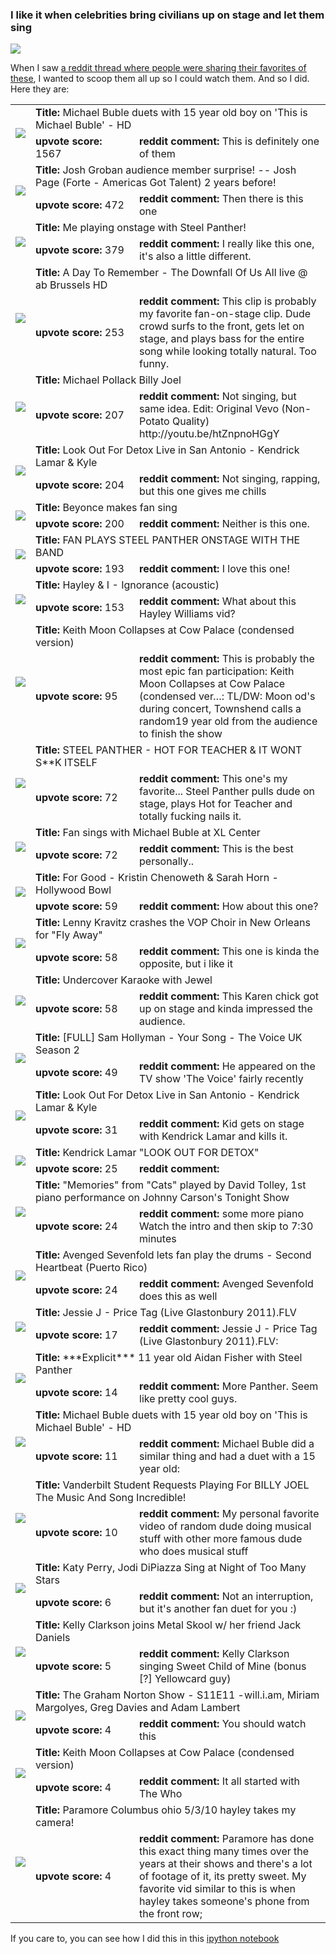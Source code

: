 ### I like it when celebrities bring civilians up on stage and let them sing

<img style="max-height:150px;float:left" src="files/holyshitballs.png">
<div style="clear:both"></div>

When I saw [a reddit thread where people were sharing their favorites of these](http://www.reddit.com/r/videos/comments/2d9bue/this_girl_will_never_ever_forget_this_moment/), I wanted to scoop them all up so I could watch them. And so I did. Here they are: 

<table><tr><td rowspan=2><a href="https://www.youtube.com/watch?v=o6TKpkY4WcM" target="_blank"><img style="max-width:200px" src="files/img/o6TKpkY4WcM.jpg"/></a></td><td colspan=2><strong>Title: </strong>Michael Buble duets with 15 year old boy on 'This is Michael Buble' - HD </td></tr><tr><td style="width:150px"><strong>upvote score:</strong> 1567</td><td><strong>reddit comment:</strong> This is definitely one of them</td></tr><tr><td rowspan=2><a href="http://www.youtube.com/watch?v=Z-t4POnosio" target="_blank"><img style="max-width:200px" src="files/img/Z-t4POnosio.jpg"/></a></td><td colspan=2><strong>Title: </strong>Josh Groban audience member surprise! -- Josh Page (Forte - Americas Got Talent) 2 years before! </td></tr><tr><td style="width:150px"><strong>upvote score:</strong> 472</td><td><strong>reddit comment:</strong> Then there is this one</td></tr><tr><td rowspan=2><a href="https://www.youtube.com/watch?v=FTq-TQ3Sldc" target="_blank"><img style="max-width:200px" src="files/img/FTq-TQ3Sldc.jpg"/></a></td><td colspan=2><strong>Title: </strong>Me playing onstage with Steel Panther! </td></tr><tr><td style="width:150px"><strong>upvote score:</strong> 379</td><td><strong>reddit comment:</strong> I really like this one, it's also a little different.</td></tr><tr><td rowspan=2><a href="https://www.youtube.com/watch?v=xesAJfEe3mQ#t=20s" target="_blank"><img style="max-width:200px" src="files/img/20s.jpg"/></a></td><td colspan=2><strong>Title: </strong>A Day To Remember - The Downfall Of Us All live @ ab Brussels HD </td></tr><tr><td style="width:150px"><strong>upvote score:</strong> 253</td><td><strong>reddit comment:</strong> This clip is probably my favorite fan-on-stage clip. Dude crowd surfs to the front, gets let on stage, and plays bass for the entire song while looking totally natural. Too funny.</td></tr><tr><td rowspan=2><a href="http://youtu.be/zxLjtx8wukQ" target="_blank"><img style="max-width:200px" src="files/img/zxLjtx8wukQ.jpg"/></a></td><td colspan=2><strong>Title: </strong>Michael Pollack Billy Joel </td></tr><tr><td style="width:150px"><strong>upvote score:</strong> 207</td><td><strong>reddit comment:</strong> Not singing, but same idea.  Edit: Original Vevo (Non-Potato Quality) http://youtu.be/htZnpnoHGgY</td></tr><tr><td rowspan=2><a href="http://youtu.be/PEUedr6ipPk" target="_blank"><img style="max-width:200px" src="files/img/PEUedr6ipPk.jpg"/></a></td><td colspan=2><strong>Title: </strong>Look Out For Detox Live in San Antonio - Kendrick Lamar & Kyle </td></tr><tr><td style="width:150px"><strong>upvote score:</strong> 204</td><td><strong>reddit comment:</strong> Not singing, rapping, but this one gives me chills</td></tr><tr><td rowspan=2><a href="https://www.youtube.com/watch?v=a_QqfEYNRlc" target="_blank"><img style="max-width:200px" src="files/img/a_QqfEYNRlc.jpg"/></a></td><td colspan=2><strong>Title: </strong>Beyonce makes fan sing </td></tr><tr><td style="width:150px"><strong>upvote score:</strong> 200</td><td><strong>reddit comment:</strong> Neither is this one.</td></tr><tr><td rowspan=2><a href="https://www.youtube.com/watch?v=jGy5eKKYiG0" target="_blank"><img style="max-width:200px" src="files/img/jGy5eKKYiG0.jpg"/></a></td><td colspan=2><strong>Title: </strong>FAN PLAYS STEEL PANTHER ONSTAGE WITH THE BAND </td></tr><tr><td style="width:150px"><strong>upvote score:</strong> 193</td><td><strong>reddit comment:</strong> I love this one!</td></tr><tr><td rowspan=2><a href="https://www.youtube.com/watch?v=OQobVuUxOuQ" target="_blank"><img style="max-width:200px" src="files/img/OQobVuUxOuQ.jpg"/></a></td><td colspan=2><strong>Title: </strong>Hayley & I - Ignorance (acoustic) </td></tr><tr><td style="width:150px"><strong>upvote score:</strong> 153</td><td><strong>reddit comment:</strong> What about this Hayley Williams vid?</td></tr><tr><td rowspan=2><a href="http://youtu.be/DPiG7HVt5lM" target="_blank"><img style="max-width:200px" src="files/img/DPiG7HVt5lM.jpg"/></a></td><td colspan=2><strong>Title: </strong>Keith Moon Collapses at Cow Palace (condensed version) </td></tr><tr><td style="width:150px"><strong>upvote score:</strong> 95</td><td><strong>reddit comment:</strong> This is probably the most epic fan participation: Keith Moon Collapses at Cow Palace (condensed ver…:  TL/DW: Moon od's during concert, Townshend calls a random19 year old from the audience to finish the show</td></tr><tr><td rowspan=2><a href="http://m.youtube.com/watch?v=IgwkiF-zARM" target="_blank"><img style="max-width:200px" src="files/img/IgwkiF-zARM.jpg"/></a></td><td colspan=2><strong>Title: </strong>STEEL PANTHER - HOT FOR TEACHER & IT WONT S**K ITSELF </td></tr><tr><td style="width:150px"><strong>upvote score:</strong> 72</td><td><strong>reddit comment:</strong> This one's my favorite... Steel Panther pulls dude on stage, plays Hot for Teacher and totally fucking nails it.</td></tr><tr><td rowspan=2><a href="https://www.youtube.com/watch?v=uAzE5ssZddg" target="_blank"><img style="max-width:200px" src="files/img/uAzE5ssZddg.jpg"/></a></td><td colspan=2><strong>Title: </strong>Fan sings with Michael Buble at XL Center </td></tr><tr><td style="width:150px"><strong>upvote score:</strong> 72</td><td><strong>reddit comment:</strong> This is the best personally..</td></tr><tr><td rowspan=2><a href="https://www.youtube.com/watch?v=FpXm_sXcc_Y" target="_blank"><img style="max-width:200px" src="files/img/FpXm_sXcc_Y.jpg"/></a></td><td colspan=2><strong>Title: </strong>For Good - Kristin Chenoweth & Sarah Horn - Hollywood Bowl </td></tr><tr><td style="width:150px"><strong>upvote score:</strong> 59</td><td><strong>reddit comment:</strong> How about this one?</td></tr><tr><td rowspan=2><a href="https://www.youtube.com/watch?v=SBgZNINN6MU" target="_blank"><img style="max-width:200px" src="files/img/SBgZNINN6MU.jpg"/></a></td><td colspan=2><strong>Title: </strong>Lenny Kravitz crashes the VOP Choir in New Orleans for "Fly Away" </td></tr><tr><td style="width:150px"><strong>upvote score:</strong> 58</td><td><strong>reddit comment:</strong> This one is kinda the opposite, but i like it</td></tr><tr><td rowspan=2><a href="https://www.youtube.com/watch?v=rmv1VhrtYRo" target="_blank"><img style="max-width:200px" src="files/img/rmv1VhrtYRo.jpg"/></a></td><td colspan=2><strong>Title: </strong>Undercover Karaoke with Jewel </td></tr><tr><td style="width:150px"><strong>upvote score:</strong> 58</td><td><strong>reddit comment:</strong> This Karen chick got up on stage and kinda impressed the audience.</td></tr><tr><td rowspan=2><a href="https://www.youtube.com/watch?v=enHdvA4leCM" target="_blank"><img style="max-width:200px" src="files/img/enHdvA4leCM.jpg"/></a></td><td colspan=2><strong>Title: </strong>[FULL] Sam Hollyman - Your Song - The Voice UK Season 2 </td></tr><tr><td style="width:150px"><strong>upvote score:</strong> 49</td><td><strong>reddit comment:</strong> He appeared on the TV show 'The Voice' fairly recently</td></tr><tr><td rowspan=2><a href="http://youtu.be/PEUedr6ipPk" target="_blank"><img style="max-width:200px" src="files/img/PEUedr6ipPk.jpg"/></a></td><td colspan=2><strong>Title: </strong>Look Out For Detox Live in San Antonio - Kendrick Lamar & Kyle </td></tr><tr><td style="width:150px"><strong>upvote score:</strong> 31</td><td><strong>reddit comment:</strong> Kid gets on stage with Kendrick Lamar and kills it.</td></tr><tr><td rowspan=2><a href="https://www.youtube.com/watch?v=B5eT6TaEtPI" target="_blank"><img style="max-width:200px" src="files/img/B5eT6TaEtPI.jpg"/></a></td><td colspan=2><strong>Title: </strong>Kendrick Lamar "LOOK OUT FOR DETOX" </td></tr><tr><td style="width:150px"><strong>upvote score:</strong> 25</td><td><strong>reddit comment:</strong> </td></tr><tr><td rowspan=2><a href="https://www.youtube.com/watch?v=Z2tmp4lIRgA" target="_blank"><img style="max-width:200px" src="files/img/Z2tmp4lIRgA.jpg"/></a></td><td colspan=2><strong>Title: </strong>"Memories" from "Cats" played by David Tolley, 1st piano performance on Johnny Carson's Tonight Show </td></tr><tr><td style="width:150px"><strong>upvote score:</strong> 24</td><td><strong>reddit comment:</strong> some more piano  Watch the intro and then skip to 7:30 minutes</td></tr><tr><td rowspan=2><a href="https://www.youtube.com/watch?v=6pKqK2WtsA4" target="_blank"><img style="max-width:200px" src="files/img/6pKqK2WtsA4.jpg"/></a></td><td colspan=2><strong>Title: </strong>Avenged Sevenfold lets fan play the drums - Second Heartbeat (Puerto Rico) </td></tr><tr><td style="width:150px"><strong>upvote score:</strong> 24</td><td><strong>reddit comment:</strong> Avenged Sevenfold does this as well</td></tr><tr><td rowspan=2><a href="http://youtu.be/7rLTC67ReLg" target="_blank"><img style="max-width:200px" src="files/img/7rLTC67ReLg.jpg"/></a></td><td colspan=2><strong>Title: </strong>Jessie J - Price Tag (Live Glastonbury 2011).FLV </td></tr><tr><td style="width:150px"><strong>upvote score:</strong> 17</td><td><strong>reddit comment:</strong> Jessie J - Price Tag (Live Glastonbury 2011).FLV:</td></tr><tr><td rowspan=2><a href="https://www.youtube.com/watch?v=AczIYDZqOCw" target="_blank"><img style="max-width:200px" src="files/img/AczIYDZqOCw.jpg"/></a></td><td colspan=2><strong>Title: </strong>***Explicit*** 11 year old Aidan Fisher with Steel Panther </td></tr><tr><td style="width:150px"><strong>upvote score:</strong> 14</td><td><strong>reddit comment:</strong> More Panther.  Seem like pretty cool guys.</td></tr><tr><td rowspan=2><a href="https://www.youtube.com/watch?v=o6TKpkY4WcM" target="_blank"><img style="max-width:200px" src="files/img/o6TKpkY4WcM.jpg"/></a></td><td colspan=2><strong>Title: </strong>Michael Buble duets with 15 year old boy on 'This is Michael Buble' - HD </td></tr><tr><td style="width:150px"><strong>upvote score:</strong> 11</td><td><strong>reddit comment:</strong> Michael Buble did a similar thing and had a duet with a 15 year old:</td></tr><tr><td rowspan=2><a href="https://www.youtube.com/watch?v=Bceuh8c-4kg" target="_blank"><img style="max-width:200px" src="files/img/Bceuh8c-4kg.jpg"/></a></td><td colspan=2><strong>Title: </strong>Vanderbilt Student Requests Playing For BILLY JOEL The Music And Song Incredible! </td></tr><tr><td style="width:150px"><strong>upvote score:</strong> 10</td><td><strong>reddit comment:</strong> My personal favorite video of random dude doing musical stuff with other more famous dude who does musical stuff</td></tr><tr><td rowspan=2><a href="http://www.youtube.com/watch?v=QX-xToQI34I" target="_blank"><img style="max-width:200px" src="files/img/QX-xToQI34I.jpg"/></a></td><td colspan=2><strong>Title: </strong>Katy Perry, Jodi DiPiazza Sing at Night of Too Many Stars </td></tr><tr><td style="width:150px"><strong>upvote score:</strong> 6</td><td><strong>reddit comment:</strong> Not an interruption, but it's another fan duet for you :)</td></tr><tr><td rowspan=2><a href="https://www.youtube.com/watch?v=h4sJMcgeDe0" target="_blank"><img style="max-width:200px" src="files/img/h4sJMcgeDe0.jpg"/></a></td><td colspan=2><strong>Title: </strong>Kelly Clarkson joins Metal Skool w/ her friend Jack Daniels </td></tr><tr><td style="width:150px"><strong>upvote score:</strong> 5</td><td><strong>reddit comment:</strong> Kelly Clarkson singing Sweet Child of Mine (bonus [?] Yellowcard guy)</td></tr><tr><td rowspan=2><a href="http://youtu.be/2s7hkd_r9po" target="_blank"><img style="max-width:200px" src="files/img/2s7hkd_r9po.jpg"/></a></td><td colspan=2><strong>Title: </strong>The Graham Norton Show - S11E11 -will.i.am, Miriam Margolyes, Greg Davies and Adam Lambert </td></tr><tr><td style="width:150px"><strong>upvote score:</strong> 4</td><td><strong>reddit comment:</strong> You should watch this</td></tr><tr><td rowspan=2><a href="https://www.youtube.com/watch?v=DPiG7HVt5lM" target="_blank"><img style="max-width:200px" src="files/img/DPiG7HVt5lM.jpg"/></a></td><td colspan=2><strong>Title: </strong>Keith Moon Collapses at Cow Palace (condensed version) </td></tr><tr><td style="width:150px"><strong>upvote score:</strong> 4</td><td><strong>reddit comment:</strong> It all started with The Who</td></tr><tr><td rowspan=2><a href="https://www.youtube.com/watch?v=Dnc8lX1INvY" target="_blank"><img style="max-width:200px" src="files/img/Dnc8lX1INvY.jpg"/></a></td><td colspan=2><strong>Title: </strong>Paramore Columbus ohio 5/3/10 hayley takes my camera! </td></tr><tr><td style="width:150px"><strong>upvote score:</strong> 4</td><td><strong>reddit comment:</strong> Paramore has done this exact thing many times over the years at their shows and there's a lot of footage of it, its pretty sweet. My favorite vid similar to this is when hayley takes someone's phone from the front row;</td></tr></table>

If you care to, you can see how I did this in this [ipython notebook](http://nbviewer.ipython.org/github/laurieskelly/lrs-bin/blob/master/holyshitballsmom/celeb-civilian-duets.ipynb)
